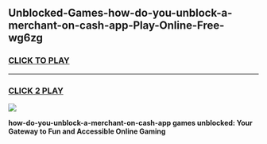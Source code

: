
## Unblocked-Games-how-do-you-unblock-a-merchant-on-cash-app-Play-Online-Free-wg6zg
<h3>
<a href="https://premium76.site?title=how-do-you-unblock-a-merchant-on-cash-app&ref=26A">CLICK TO PLAY</a></h3>
<hr>

<h3>
<a href="https://premium76.site?title=how-do-you-unblock-a-merchant-on-cash-app&ref=26A">CLICK 2 PLAY</a>
  
</h3>

<a href="https://premium76.site?title=how-do-you-unblock-a-merchant-on-cash-app&ref=26A"><img src="https://clearcache.store/games.png"></a>


**how-do-you-unblock-a-merchant-on-cash-app games unblocked: Your Gateway to Fun and Accessible Online Gaming**
